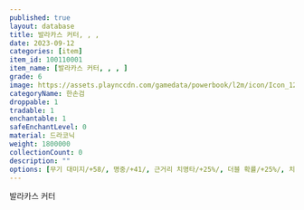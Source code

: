 ```yaml
---
published: true
layout: database
title: 발라카스 커터, , ,
date: 2023-09-12
categories: [item]
item_id: 100110001
item_name: [발라카스 커터, , , ]
grade: 6
image: https://assets.playnccdn.com/gamedata/powerbook/l2m/icon/Icon_128/Item/Icon_WP_Sword_G1_001.png
categoryName: 한손검
droppable: 1
tradable: 1
enchantable: 1
safeEnchantLevel: 0
material: 드라코닉
weight: 1800000
collectionCount: 0
description: ""
options: [무기 대미지/+58/, 명중/+41/, 근거리 치명타/+25%/, 더블 확률/+25%/, 치명타 시 추가 대미지/+10/, 트리플 확률/+30%/, 추가 대미지/+30/, 스턴 적중/+15%/, 스킬 대미지 증폭/+45%/, 헤이트 적중/+10%/, 무기 대미지 증폭/+30%/, 손상 방지//, 레전더리 포스//공격 적중 시 확률적으로 대상의 방어력과 스턴 내성을 감소시킵니다., 아케인 브레이크/10%/&#91;아케인 브레이크&#92; 공격 적중 시 일정 확률로 아케인 실드 계열 효과 제거&#44; 효과가 제거된 대상은 일정 시간 동안 아케인 실드 계열 효과 사용 불가, 프레이 브레이크/10%/공격 적중 시 확률적으로 프레이 상태를 제거합니다.]
---
```

발라카스 커터
